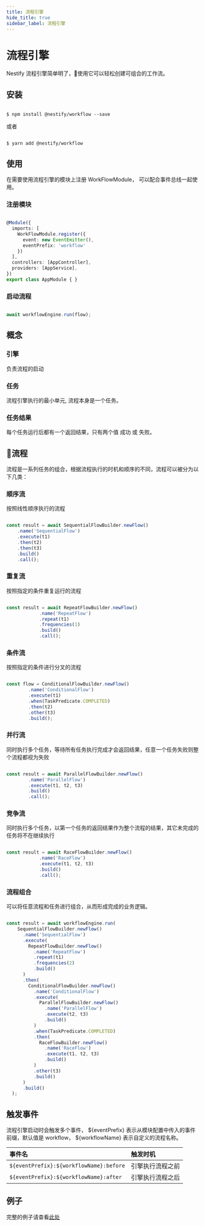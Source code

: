 ```yaml
---
title: 流程引擎
hide_title: true
sidebar_label: 流程引擎
---
```


# 流程引擎

Nestify 流程引擎简单明了，使用它可以轻松创建可组合的工作流。

## 安装

``` shell

$ npm install @nestify/workflow --save

```

或者

``` shell

$ yarn add @nestify/workflow

```

## 使用

在需要使用流程引擎的模块上注册 WorkFlowModule，
可以配合事件总线一起使用。

### 注册模块

``` typescript

@Module({
  imports: [
    WorkFlowModule.register({
      event: new EventEmitter(),
      eventPrefix: 'workflow'
    })
  ],
  controllers: [AppController],
  providers: [AppService],
})
export class AppModule { }

```
### 启动流程

``` typescript

await workflowEngine.run(flow);

```

## 概念

### 引擎

负责流程的启动

### 任务

流程引擎执行的最小单元, 流程本身是一个任务。

### 任务结果

每个任务运行后都有一个返回结果，只有两个值 成功 或 失败。

## 流程

流程是一系列任务的组合，根据流程执行的时机和顺序的不同，流程可以被分为以下几类：

### 顺序流

按照线性顺序执行的流程

``` typescript

const result = await SequentialFlowBuilder.newFlow()
    .name('SequentialFlow')
    .execute(t1)
    .then(t2)
    .then(t3)
    .build()
    .call();

```

### 重复流

按照指定的条件重复运行的流程

``` typescript

const result = await RepeatFlowBuilder.newFlow()
            .name('RepeatFlow')
            .repeat(t1)
            .frequencies(1)
            .build()
            .call();

```

### 条件流

按照指定的条件进行分叉的流程

``` typescript

const flow = ConditionalFlowBuilder.newFlow()
        .name('ConditionalFlow')
        .execute(t1)
        .when(TaskPredicate.COMPLETED)
        .then(t2)
        .other(t3)
        .build();

```

### 并行流

同时执行多个任务，等待所有任务执行完成才会返回结果，任意一个任务失败则整个流程都视为失败

``` typescript

const result = await ParallelFlowBuilder.newFlow()
        .name('ParallelFlow')
        .execute(t1, t2, t3)
        .build()
        .call();

```

### 竞争流

同时执行多个任务，以第一个任务的返回结果作为整个流程的结果，其它未完成的任务将不在继续执行

``` typescript

const result = await RaceFlowBuilder.newFlow()
            .name('RaceFlow')
            .execute(t1, t2, t3)
            .build()
            .call();

```

### 流程组合

可以将任意流程和任务进行组合，从而形成完成的业务逻辑。

``` typescript 

const result = await workflowEngine.run(
    SequentialFlowBuilder.newFlow()
      .name('SequentialFlow')
      .execute(
        RepeatFlowBuilder.newFlow()
          .name('RepeatFlow')
          .repeat(t1)
          .frequencies(2)
          .build()
      )
      .then(
        ConditionalFlowBuilder.newFlow()
          .name('ConditionalFlow')
          .execute(
            ParallelFlowBuilder.newFlow()
              .name('ParallelFlow')
              .execute(t2, t3)
              .build()
          )
          .when(TaskPredicate.COMPLETED)
          .then(
            RaceFlowBuilder.newFlow()
              .name('RaceFlow')
              .execute(t1, t2, t3)
              .build()
          )
          .other(t3)
          .build()
      )
      .build()
  );

```


## 触发事件

流程引擎启动时会触发多个事件，
${eventPrefix} 表示从模块配置中传入的事件前缀，默认值是 workflow，
${workflowName} 表示自定义的流程名称。

| 事件名                             | 触发时机
| :---                              | :---
| `${eventPrefix}:${workflowName}:before`      | 引擎执行流程之前
| `${eventPrefix}:${workflowName}:after`       | 引擎执行流程之后

## 例子

完整的例子请查看[此处](https://github.com/ZhiXiao-Lin/nestify/tree/master/examples/06-workflow)

